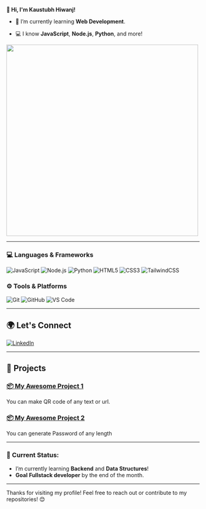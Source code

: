 
<div>
<strong>👋 Hi, I'm Kaustubh Hiwanj!</strong>
</div>

<div>


  
- 🌱 I’m currently learning **Web Development**.<br>

  
- 💻 I know **JavaScript**, **Node.js**, **Python**, and more!
  </div>

   <div style="align:right">
  <img src="https://user-images.githubusercontent.com/74038190/225813708-98b745f2-7d22-48cf-9150-083f1b00d6c9.gif" width="500"/>
</div>


---

### 💻 **Languages & Frameworks**
![JavaScript](https://img.shields.io/badge/-JavaScript-333333?style=flat-square&logo=javascript)
![Node.js](https://img.shields.io/badge/-Node.js-333333?style=flat-square&logo=node.js)
![Python](https://img.shields.io/badge/-Python-333333?style=flat-square&logo=python)
![HTML5](https://img.shields.io/badge/-HTML5-333333?style=flat-square&logo=html5)
![CSS3](https://img.shields.io/badge/-CSS3-333333?style=flat-square&logo=css3)
![TailwindCSS](https://img.shields.io/badge/-Tailwind%20CSS-333333?style=flat-square&logo=tailwindcss)

### ⚙️ **Tools & Platforms**
![Git](https://img.shields.io/badge/-Git-333333?style=flat-square&logo=git)
![GitHub](https://img.shields.io/badge/-GitHub-333333?style=flat-square&logo=github)
![VS Code](https://img.shields.io/badge/-VS%20Code-333333?style=flat-square&logo=visual-studio-code)

---

## 🌍 Let's Connect

[![LinkedIn](https://img.shields.io/badge/-LinkedIn-0077B5?style=flat-square&logo=linkedin&logoColor=white)](https://www.linkedin.com/in/kaustubh-hiwanj-429b302b1/)

---

## 🚀 Projects

### [📦 My Awesome Project 1](https://kaustubh0505.github.io/Qr-code-generator/)
You can make QR code of any text or url.
### [📦 My Awesome Project 2](https://kaustubh0505.github.io/Password_Generator/)
You can generate Password of any length

---


### 📅 Current Status:
- I’m currently learning **Backend** and **Data Structures**!
- **Goal** **Fullstack developer** by the end of the month.

---

  <p>Thanks for visiting my profile! Feel free to reach out or contribute to my repositories! 😊</p>
